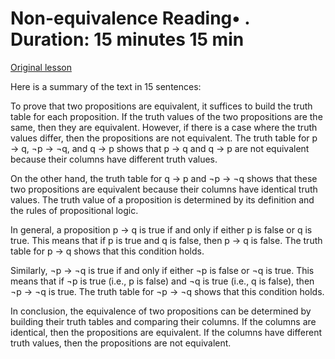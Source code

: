 # Non-equivalence Reading• . Duration: 15 minutes 15 min

[Original lesson](https://www.coursera.org/learn/uol-discrete-mathematics/supplement/rOHW9/non-equivalence)

Here is a summary of the text in 15 sentences:

To prove that two propositions are equivalent, it suffices to build the truth table for each proposition. If the truth values of the two propositions are the same, then they are equivalent. However, if there is a case where the truth values differ, then the propositions are not equivalent. The truth table for p → q, ¬p → ¬q, and q → p shows that p → q and q → p are not equivalent because their columns have different truth values.

On the other hand, the truth table for q → p and ¬p → ¬q shows that these two propositions are equivalent because their columns have identical truth values. The truth value of a proposition is determined by its definition and the rules of propositional logic.

In general, a proposition p → q is true if and only if either p is false or q is true. This means that if p is true and q is false, then p → q is false. The truth table for p → q shows that this condition holds.

Similarly, ¬p → ¬q is true if and only if either ¬p is false or ¬q is true. This means that if ¬p is true (i.e., p is false) and ¬q is true (i.e., q is false), then ¬p → ¬q is true. The truth table for ¬p → ¬q shows that this condition holds.

In conclusion, the equivalence of two propositions can be determined by building their truth tables and comparing their columns. If the columns are identical, then the propositions are equivalent. If the columns have different truth values, then the propositions are not equivalent.

